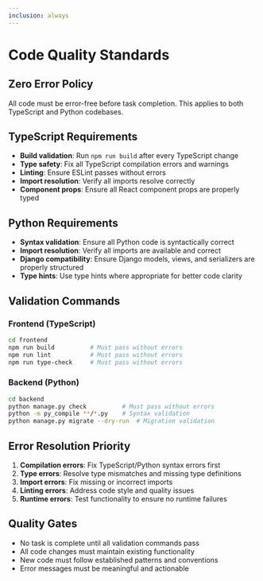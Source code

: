 ```yaml
---
inclusion: always
---
```


# Code Quality Standards

## Zero Error Policy

All code must be error-free before task completion. This applies to both TypeScript and Python codebases.

## TypeScript Requirements

- **Build validation**: Run `npm run build` after every TypeScript change
- **Type safety**: Fix all TypeScript compilation errors and warnings
- **Linting**: Ensure ESLint passes without errors
- **Import resolution**: Verify all imports resolve correctly
- **Component props**: Ensure all React component props are properly typed

## Python Requirements

- **Syntax validation**: Ensure all Python code is syntactically correct
- **Import resolution**: Verify all imports are available and correct
- **Django compatibility**: Ensure Django models, views, and serializers are properly structured
- **Type hints**: Use type hints where appropriate for better code clarity

## Validation Commands

### Frontend (TypeScript)
```bash
cd frontend
npm run build          # Must pass without errors
npm run lint           # Must pass without errors
npm run type-check     # Must pass without errors
```

### Backend (Python)
```bash
cd backend
python manage.py check          # Must pass without errors
python -m py_compile **/*.py    # Syntax validation
python manage.py migrate --dry-run  # Migration validation
```

## Error Resolution Priority

1. **Compilation errors**: Fix TypeScript/Python syntax errors first
2. **Type errors**: Resolve type mismatches and missing type definitions
3. **Import errors**: Fix missing or incorrect imports
4. **Linting errors**: Address code style and quality issues
5. **Runtime errors**: Test functionality to ensure no runtime failures

## Quality Gates

- No task is complete until all validation commands pass
- All code changes must maintain existing functionality
- New code must follow established patterns and conventions
- Error messages must be meaningful and actionable